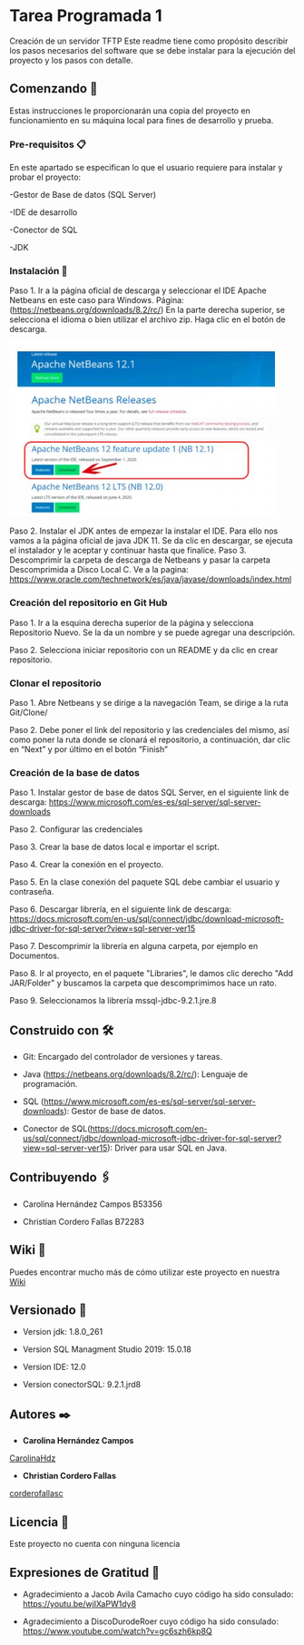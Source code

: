 # Tarea Programada 1

Creación de un servidor TFTP
Este readme tiene como propósito describir los pasos necesarios del software que se debe instalar para la ejecución del proyecto y los pasos con detalle.

## Comenzando 🚀

Estas instrucciones le proporcionarán una copia del proyecto en funcionamiento en su máquina local para fines de desarrollo y prueba. 



### Pre-requisitos 📋

En este apartado se especifican lo que el usuario requiere para instalar y probar el proyecto:

-Gestor de Base de datos (SQL Server)

-IDE de desarrollo

-Conector de SQL

-JDK

### Instalación 🔧

Paso 1. Ir a la página oficial de descarga y seleccionar el IDE Apache Netbeans en este caso para Windows.
	Página: (https://netbeans.org/downloads/8.2/rc/) 
	En la parte derecha superior, se selecciona el idioma o bien utilizar el archivo zip.
   	Haga clic en el botón de descarga. 
	
![Imagen de Netbeans](https://raw.githubusercontent.com/corderofallasc/TareaProgramada1/Carolina_Branch/Imagenes/1.jpg)

Paso 2. Instalar el JDK antes de empezar la instalar el IDE. Para ello nos vamos a la página oficial de java JDK 11. Se da clic en descargar, se ejecuta el instalador y le aceptar y continuar hasta que finalice.
	Paso 3. Descomprimir la carpeta de descarga de Netbeans y pasar la carpeta Descomprimida a Disco Local C.
	Ve a la pagina: https://www.oracle.com/technetwork/es/java/javase/downloads/index.html 

### Creación del repositorio en Git Hub

Paso 1. Ir a la esquina derecha superior de la página y selecciona Repositorio Nuevo.
	Se la da un nombre y se puede agregar una descripción.
	
Paso 2. Selecciona iniciar repositorio con un README y da clic en crear repositorio.



### Clonar el repositorio 

Paso 1. Abre Netbeans y se dirige a la navegación Team, se dirige a la ruta Git/Clone/


Paso 2. Debe poner el link del repositorio y las credenciales del mismo, 
	así como poner la ruta donde se clonará el repositorio, a continuación, dar clic en “Next” y por último en el botón “Finish” 
	

### Creación de la base de datos

Paso 1. Instalar gestor de base de datos SQL Server, en el siguiente link de descarga: 
		https://www.microsoft.com/es-es/sql-server/sql-server-downloads
	
Paso 2. Configurar las credenciales
	
Paso 3. Crear la base de datos local e importar el script.
	
Paso 4. Crear la conexión en el proyecto.
	
Paso 5. En la clase conexión del paquete SQL debe cambiar el usuario y contraseña. 

Paso 6. Descargar librería, en el siguiente link de descarga: 
	https://docs.microsoft.com/en-us/sql/connect/jdbc/download-microsoft-jdbc-driver-for-sql-server?view=sql-server-ver15
	
Paso 7. Descomprimir la librería en alguna carpeta, por ejemplo en Documentos.
	
Paso 8. Ir al proyecto, en el paquete "Libraries", le damos clic derecho "Add JAR/Folder" y buscamos la carpeta que descomprimimos hace un rato.
	
Paso 9. Seleccionamos la librería mssql-jdbc-9.2.1.jre.8



## Construido con 🛠️


* Git: Encargado del controlador de versiones y tareas.

* Java (https://netbeans.org/downloads/8.2/rc/): Lenguaje de programación.

* SQL (https://www.microsoft.com/es-es/sql-server/sql-server-downloads): Gestor de base de datos.

* Conector de SQL(https://docs.microsoft.com/en-us/sql/connect/jdbc/download-microsoft-jdbc-driver-for-sql-server?view=sql-server-ver15): Driver para usar SQL en Java. 

## Contribuyendo 🖇️

* Carolina Hernández Campos B53356

* Christian Cordero Fallas B72283

## Wiki 📖

Puedes encontrar mucho más de cómo utilizar este proyecto en nuestra [Wiki](https://github.com/tu/proyecto/wiki)

## Versionado 📌

* Version jdk: 1.8.0_261

* Version SQL Managment Studio 2019: 15.0.18

* Version IDE: 12.0

* Version conectorSQL: 9.2.1.jrd8

## Autores ✒️

* **Carolina Hernández Campos**

[CarolinaHdz]( https://github.com/CarolinaHdz)

* **Christian Cordero Fallas**

[corderofallasc]( https://github.com/corderofallasc)


## Licencia 📄

Este proyecto no cuenta con ninguna licencia

## Expresiones de Gratitud 🎁

* Agradecimiento a Jacob Avila Camacho cuyo código ha sido consulado: https://youtu.be/wjIXaPW1dy8

* Agradecimiento a DiscoDurodeRoer cuyo código ha sido consulado: https://www.youtube.com/watch?v=gc6szh6kp8Q


